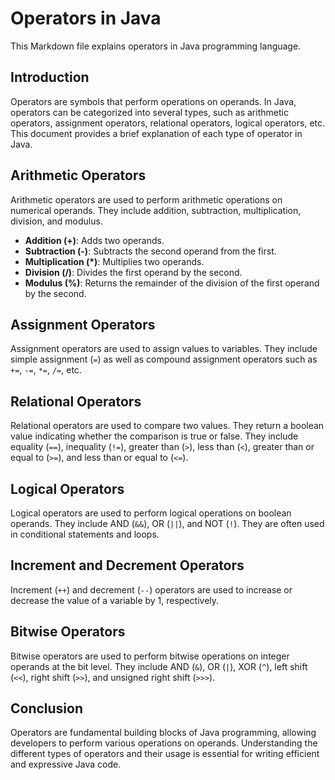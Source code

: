 # Operators in Java

This Markdown file explains operators in Java programming language.

## Introduction

Operators are symbols that perform operations on operands.
In Java, operators can be categorized into several types, such as arithmetic operators, assignment operators, relational operators, logical operators, etc. 
This document provides a brief explanation of each type of operator in Java.

## Arithmetic Operators

Arithmetic operators are used to perform arithmetic operations on numerical operands. 
They include addition, subtraction, multiplication, division, and modulus.

- **Addition (+)**: Adds two operands.
- **Subtraction (-)**: Subtracts the second operand from the first.
- **Multiplication (*)**: Multiplies two operands.
- **Division (/)**: Divides the first operand by the second.
- **Modulus (%)**: Returns the remainder of the division of the first operand by the second.

## Assignment Operators

Assignment operators are used to assign values to variables. 
They include simple assignment (`=`) as well as compound assignment operators such as `+=`, `-=`, `*=`, `/=`, etc.

## Relational Operators

Relational operators are used to compare two values.
They return a boolean value indicating whether the comparison is true or false.
They include equality (`==`), inequality (`!=`), greater than (`>`), less than (`<`), greater than or equal to (`>=`), and less than or equal to (`<=`).

## Logical Operators

Logical operators are used to perform logical operations on boolean operands.
They include AND (`&&`), OR (`||`), and NOT (`!`). 
They are often used in conditional statements and loops.

## Increment and Decrement Operators

Increment (`++`) and decrement (`--`) operators are used to increase or decrease the value of a variable by 1, respectively.

## Bitwise Operators

Bitwise operators are used to perform bitwise operations on integer operands at the bit level.
They include AND (`&`), OR (`|`), XOR (`^`), left shift (`<<`), right shift (`>>`), and unsigned right shift (`>>>`).


## Conclusion

Operators are fundamental building blocks of Java programming, allowing developers to perform various operations on operands. 
Understanding the different types of operators and their usage is essential for writing efficient and expressive Java code.

